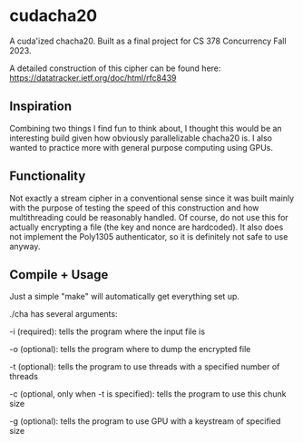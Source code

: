 # cudacha20
A cuda'ized chacha20. Built as a final project for CS 378 Concurrency Fall 2023.

A detailed construction of this cipher can be found here: https://datatracker.ietf.org/doc/html/rfc8439

## Inspiration
Combining two things I find fun to think about, I thought this would be an interesting build given how 
obviously parallelizable chacha20 is. I also wanted to practice more with general purpose computing using 
GPUs.

## Functionality
Not exactly a stream cipher in a conventional sense since it was built mainly with the purpose of testing 
the speed of this construction and how multithreading could be reasonably handled. Of course, do not use 
this for actually encrypting a file (the key and nonce are hardcoded). It also does not implement the 
Poly1305 authenticator, so it is definitely not safe to use anyway.

## Compile + Usage
Just a simple "make" will automatically get everything set up.

./cha has several arguments:

-i (required): tells the program where the input file is

-o (optional): tells the program where to dump the encrypted file

-t (optional): tells the program to use threads with a specified number of threads

-c (optional, only when -t is specified): tells the program to use this chunk size

-g (optional): tells the program to use GPU with a keystream of specified size
